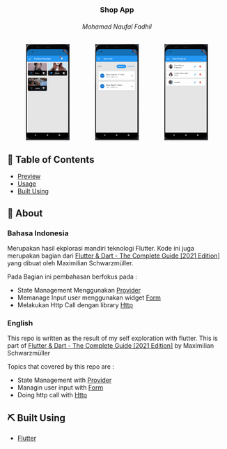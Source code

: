 <a name = "preview"></a>
<h3 align="center">Shop App</h3>
<h6 align="center"> Mohamad Naufal Fadhil </h6>
<p align="center">
<img src="/preview/home_screen_preview.gif" width="20%"/>
<img width="10%"/>
<img src="/preview/order_screen_preview.gif" width="20%"/>
<img width="10%"/>
<img src="/preview/add_preview.gif" width="20%"/>
</p>

## 📝 Table of Contents
- [Preview](#preview)
- [Usage](#usage)
- [Built Using](#built_using)



## 🧐 About <a name = "about"></a>

### Bahasa Indonesia

Merupakan hasil ekplorasi mandiri teknologi Flutter. Kode ini juga merupakan bagian dari <a href="https://www.udemy.com/course/learn-flutter-dart-to-build-ios-android-apps/">Flutter & Dart - The Complete Guide [2021 Edition]</a> yang dibuat oleh Maximilian Schwarzmüller.

Pada Bagian ini pembahasan berfokus pada :
- State Management Menggunakan [Provider](https://pub.dev/packages/provider)
- Memanage Input user menggunakan widget [Form](https://api.flutter.dev/flutter/widgets/Form-class.html) 
- Melakukan Http Call dengan library [Http](https://pub.dev/packages/http)


### English
This repo is written as the result of my self exploration with flutter. This is part of <a href="https://www.udemy.com/course/learn-flutter-dart-to-build-ios-android-apps/">Flutter & Dart - The Complete Guide [2021 Edition]</a> by Maximilian Schwarzmüller

Topics that covered by this repo are :
- State Management with [Provider](https://pub.dev/packages/provider)
- Managin user input with [Form](https://api.flutter.dev/flutter/widgets/Form-class.html) 
- Doing http call with [Http](https://pub.dev/packages/http)


## ⛏️ Built Using <a name = "built_using"></a>

- [Flutter](https://www.flutter.com/) 

